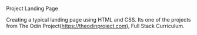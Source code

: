 Project Landing Page

Creating a typical landing page using HTML and CSS.
Its one of the projects from The Odin Project(https://theodinproject.com), Full Stack Curriculum.